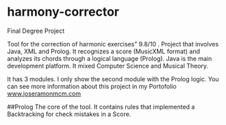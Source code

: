 # harmony-corrector
Final Degree Project

Tool for the correction of harmonic exercises" 9.8/10 . Project that involves Java, XML and Prolog. It recognizes a score (MusicXML format) and analyzes its chords through a logical language (Prolog). Java is the main development platform. It mixed Computer Science and Musical Theory.


It has 3 modules. I only show the second module with the Prolog logic. You can see more information about this project in my Portofolio www.joseramonmcm.com

##Prolog
The core of the tool. It contains rules that implemented a Backtracking for check mistakes in a Score.

